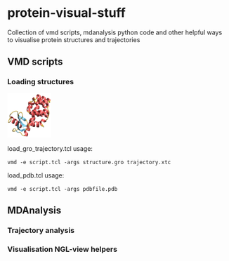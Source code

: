 # protein-visual-stuff
Collection of vmd scripts, mdanalysis python code and other helpful ways to visualise protein structures and trajectories

## VMD scripts

### Loading structures 



<img src=figures/styleA.png width="100" height="100">

load_gro_trajectory.tcl usage: 
```
vmd -e script.tcl -args structure.gro trajectory.xtc
```

load_pdb.tcl usage: 
```
vmd -e script.tcl -args pdbfile.pdb
```

## MDAnalysis

### Trajectory analysis 

### Visualisation NGL-view helpers
